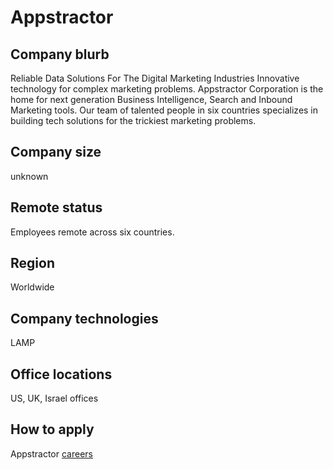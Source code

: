 # Appstractor

## Company blurb

Reliable Data Solutions For The Digital Marketing Industries
Innovative technology for complex marketing problems.
Appstractor Corporation is the home for next generation Business Intelligence, Search and Inbound Marketing tools. Our team of talented people in six countries specializes in building tech solutions for the trickiest marketing problems.

## Company size

unknown

## Remote status

Employees remote across six countries.

## Region

Worldwide

## Company technologies

LAMP

## Office locations

US, UK, Israel offices

## How to apply

Appstractor [careers](https://www.appstractor.com/careers/)
